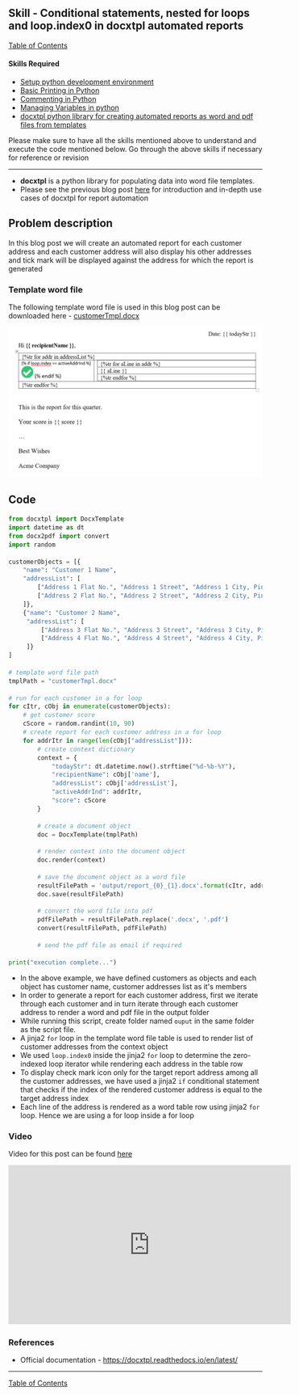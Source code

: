 ## Skill - Conditional statements, nested for loops and loop.index0 in docxtpl automated reports

[Table of Contents](https://nagasudhir.blogspot.com/2020/04/taming-python-table-of-contents.html)

#### Skills Required
* [Setup python development environment](https://nagasudhir.blogspot.com/2020/04/setup-python-development-environment_14.html)
* [Basic Printing in Python](https://nagasudhir.blogspot.com/2020/04/basic-printing-in-python.html)
* [Commenting in Python](https://nagasudhir.blogspot.com/2020/04/comments-in-python.html)
* [Managing Variables in python](https://nagasudhir.blogspot.com/2020/04/managing-variables-in-python.html)
* [docxtpl python library for creating automated reports as word and pdf files from templates](https://nagasudhir.blogspot.com/2021/10/docxtpl-python-library-for-creating.html)

Please make sure to have all the skills mentioned above to understand and execute the code mentioned below. Go through the above skills if necessary for reference or revision

<hr/>

* **docxtpl** is a python library for populating data into word file templates.
* Please see the previous blog post [here](https://nagasudhir.blogspot.com/2021/10/docxtpl-python-library-for-creating.html) for introduction and in-depth use cases of docxtpl for report automation

## Problem description
In this blog post we will create an automated report for each customer address and each customer address will also display his other addresses and tick mark will be displayed against the address for which the report is generated   

### Template word file
The following template word file is used in this blog post can be downloaded here - [customerTmpl.docx](https://github.com/nagasudhirpulla/taming_python/raw/master/blog/skills/assets/data/customerTmpl.docx)

![docxtpl_customer_template_0](https://github.com/nagasudhirpulla/taming_python/raw/master/blog/skills/assets/img/docxtpl_customer_template_0.png)
## Code 
```python
from docxtpl import DocxTemplate
import datetime as dt
from docx2pdf import convert
import random

customerObjects = [{
    "name": "Customer 1 Name",
    "addressList": [
        ["Address 1 Flat No.", "Address 1 Street", "Address 1 City, Pin code"],
        ["Address 2 Flat No.", "Address 2 Street", "Address 2 City, Pin code"],
    ]},
    {"name": "Customer 2 Name",
     "addressList": [
         ["Address 3 Flat No.", "Address 3 Street", "Address 3 City, Pin code"],
         ["Address 4 Flat No.", "Address 4 Street", "Address 4 City, Pin code"],
     ]}
]

# template word file path
tmplPath = "customerTmpl.docx"

# run for each customer in a for loop
for cItr, cObj in enumerate(customerObjects):
    # get customer score
    cScore = random.randint(10, 90)
    # create report for each customer address in a for loop
    for addrItr in range(len(cObj["addressList"])):
        # create context dictionary
        context = {
            "todayStr": dt.datetime.now().strftime("%d-%b-%Y"),
            "recipientName": cObj['name'],
            "addressList": cObj['addressList'],
            "activeAddrInd": addrItr,
            "score": cScore
        }

        # create a document object
        doc = DocxTemplate(tmplPath)

        # render context into the document object
        doc.render(context)

        # save the document object as a word file
        resultFilePath = 'output/report_{0}_{1}.docx'.format(cItr, addrItr)
        doc.save(resultFilePath)

        # convert the word file into pdf
        pdfFilePath = resultFilePath.replace('.docx', '.pdf')
        convert(resultFilePath, pdfFilePath)

        # send the pdf file as email if required

print("execution complete...")
```
* In the above example, we have defined customers as objects and each object has customer name, customer addresses list as it's members
* In order to generate a report for each customer address, first we iterate through each customer and in turn iterate through each customer address to render a word and pdf file in the output folder
* While running this script, create folder named ```ouput``` in the same folder as the script file.
* A jinja2 `for` loop in the template word file table is used to render list of customer addresses from the context object
* We used `loop.index0` inside the jinja2 `for` loop to determine the zero-indexed loop iterator while rendering each address in the table row 
* To display check mark icon only for the target report address among all the customer addresses, we have used a jinja2 `if` conditional statement that checks if the index of the rendered customer address is equal to the target address index
* Each line of the address is rendered as a word table row using jinja2 `for` loop. Hence we are using a for loop inside a for loop


### Video
Video for this post can be found [here](https://youtu.be/ZAVHbDB5yBQ)

<iframe width="560" height="315" src="https://www.youtube.com/embed/ZAVHbDB5yBQ" title="YouTube video player" frameborder="0" allow="accelerometer; autoplay; clipboard-write; encrypted-media; gyroscope; picture-in-picture" allowfullscreen></iframe>

### References
* Official documentation - https://docxtpl.readthedocs.io/en/latest/

<hr/>

[Table of Contents](https://nagasudhir.blogspot.com/2020/04/taming-python-table-of-contents.html)




<!--stackedit_data:
eyJoaXN0b3J5IjpbMTk3MzIzMjE1NSwtMTgzOTEzNTY2NCwzNj
U1ODQ2OTAsMjkxOTMyMTkzLDkzMTU2NzgwXX0=
-->
